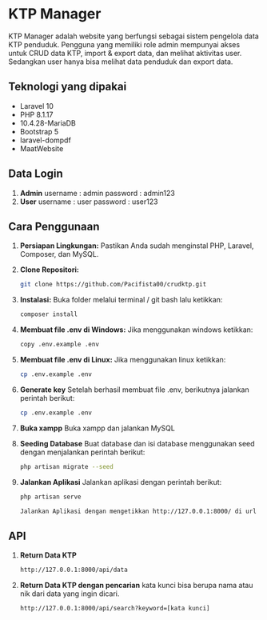 # KTP Manager


KTP Manager adalah website yang berfungsi sebagai sistem pengelola data KTP penduduk. Pengguna yang memiliki role admin mempunyai akses untuk CRUD data KTP, import & export data, dan melihat aktivitas user. Sedangkan user hanya bisa melihat data penduduk dan export data.

## Teknologi yang dipakai

- Laravel 10
- PHP 8.1.17
- 10.4.28-MariaDB
- Bootstrap 5
- laravel-dompdf
- MaatWebsite

## Data Login
1. **Admin**
   username : admin
   password : admin123
2. **User**
   username : user
   password : user123

## Cara Penggunaan

1. **Persiapan Lingkungan:**
   Pastikan Anda sudah menginstal PHP, Laravel, Composer, dan MySQL.

2. **Clone Repositori:**
   ```bash
   git clone https://github.com/Pacifista00/crudktp.git

3. **Instalasi:**
   Buka folder melalui terminal / git bash lalu ketikkan:
   ```bash
   composer install

4. **Membuat file .env di Windows:**
   Jika menggunakan windows ketikkan:
   ```bash
   copy .env.example .env

5. **Membuat file .env di Linux:**
   Jika menggunakan linux ketikkan:
   ```bash
   cp .env.example .env

6. **Generate key**
   Setelah berhasil membuat file .env, berikutnya jalankan perintah berikut:
   ```bash
   cp .env.example .env

7. **Buka xampp**
   Buka xampp dan jalankan MySQL
   
8. **Seeding Database**
   Buat database dan isi database menggunakan seed dengan menjalankan perintah berikut:
   ```bash
   php artisan migrate --seed
   
9. **Jalankan Aplikasi**
   Jalankan aplikasi dengan perintah berikut:
   ```bash
   php artisan serve

   Jalankan Aplikasi dengan mengetikkan http://127.0.0.1:8000/ di url browser.
   

## API
1. **Return Data KTP**
   ```bash
   http://127.0.0.1:8000/api/data

2. **Return Data KTP dengan pencarian**
   kata kunci bisa berupa nama atau nik dari data yang ingin dicari.
   ```bash
   http://127.0.0.1:8000/api/search?keyword=[kata kunci]




   

   


